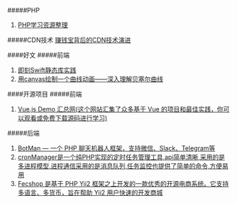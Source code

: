 #####PHP
1. [PHP学习资源整理](https://zhuanlan.zhihu.com/p/24035779?utm_source=qq&utm_medium=social&open_source=weibo_search)







#####CDN技术
[赚钱宝背后的CDN技术演进](https://mp.weixin.qq.com/s/bYN4crCzO2Vx8XjzjsDJBg)



####好文
#####前端
1. [即刻Swift静态库实践](https://zhuanlan.zhihu.com/p/32178522?group_id=926848741735350272)
2. [用canvas绘制一个曲线动画——深入理解贝塞尔曲线](https://github.com/hujiulong/blog/issues/1)


####开源项目
#####前端
1. [Vue.js Demo 汇总网(这个网站汇集了众多基于 Vue 的项目和最佳实践，你可以观看或免费下载源码进行学习)](https://vuejsexamples.com/)

#####后端
1. [BotMan — 一个 PHP 聊天机器人框架，支持微信、Slack、Telegram等](https://github.com/botman/botman)
2. [cronManager是一个纯PHP实现的定时任务管理工具,api简单清晰,采用的是多进程模型,进程通信采用的是消息队列,任务监控也提供了简单的命令,方便易用](https://gitee.com/jianglibin/cron-manager)
3. [Fecshop 是基于 PHP Yii2 框架之上开发的一款优秀的开源电商系统。它支持多语言、多货币，旨在帮助 Yii2 用户快速的开发商城](https://github.com/fecshop/yii2_fecshop)
